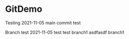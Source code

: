 # GitDemo

Testing 2021-11-05
main commit test

Branch test 2021-11-05
test test branch1
asdfasdf branch1